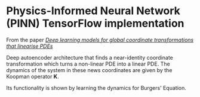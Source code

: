 # Physics-Informed Neural Network (PINN) TensorFlow implementation
From the paper [_Deep learning models for global coordinate transformations that linearise PDEs_](https://www.cambridge.org/core/journals/european-journal-of-applied-mathematics/article/abs/deep-learning-models-for-global-coordinate-transformations-that-linearise-pdes/4C3252EA5D681D07D933AD31EE539192)

Deep autoencoder architecture that finds a near-identity coordinate transformation which turns a non-linear PDE into a linear PDE. 
The dynamics of the system in these news coordinates are given by the Koopman operator **K**.
  
Its functionality is shown by learning the dynamics for Burgers' Equation.

